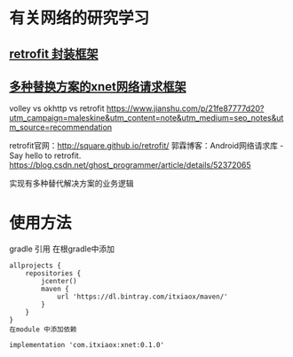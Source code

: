 # 有关网络的研究学习

## [retrofit 封装框架](https://github.com/itxiaox/XNetDemo/tree/master/retrofit)
## [多种替换方案的xnet网络请求框架](https://github.com/itxiaox/XNetDemo/tree/master/xnet)

volley vs okhttp vs retrofit
https://www.jianshu.com/p/21fe87777d20?utm_campaign=maleskine&utm_content=note&utm_medium=seo_notes&utm_source=recommendation


retrofit官网：http://square.github.io/retrofit/
郭霖博客：Android网络请求库 - Say hello to retrofit.
https://blog.csdn.net/ghost_programmer/article/details/52372065

实现有多种替代解决方案的业务逻辑



# 使用方法
gradle 引用
    在根gradle中添加

    allprojects {
        repositories {
            jcenter()
            maven {
                url 'https://dl.bintray.com/itxiaox/maven/'
            }
        }
    }
    在module 中添加依赖

    implementation 'com.itxiaox:xnet:0.1.0'
